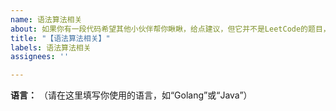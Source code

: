 ```yaml
---
name: 语法算法相关
about: 如果你有一段代码希望其他小伙伴帮你瞅瞅，给点建议，但它并不是LeetCode的题目，那你可以使用这个Issue模板。
title: "【语法算法相关】"
labels: 语法算法相关
assignees: ''

---
```


**语言：**
（请在这里填写你使用的语言，如“Golang”或“Java”）
